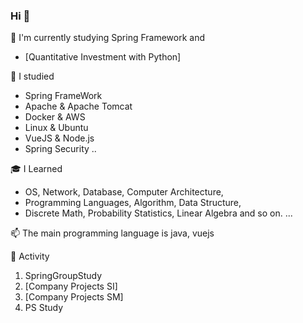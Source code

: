 ### Hi 👋

🌱 I'm currently studying Spring Framework and
 - [Quantitative Investment with Python]
 
📘 I studied
 - Spring FrameWork
 - Apache & Apache Tomcat
 - Docker & AWS
 - Linux & Ubuntu
 - VueJS & Node.js
 - Spring Security .. 

🎓 I Learned
 - OS, Network, Database, Computer Architecture,
 - Programming Languages, Algorithm, Data Structure,
 - Discrete Math, Probability Statistics, Linear Algebra and so on. ...

📫 The main programming language is java, vuejs

👯 Activity
 1. SpringGroupStudy
 2. [Company Projects SI]
 3. [Company Projects SM]
 4. PS Study
